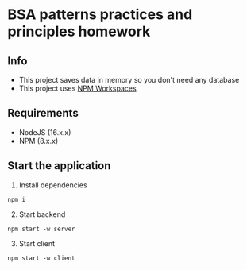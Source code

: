 # BSA patterns practices and principles homework

## Info

- This project saves data in memory so you don't need any database
- This project uses [NPM Workspaces](https://docs.npmjs.com/cli/v7/using-npm/workspaces)

## Requirements

- NodeJS (16.x.x)
- NPM (8.x.x)

## Start the application

1. Install dependencies

```
npm i
```

2. Start backend

```
npm start -w server
```

3. Start client

```
npm start -w client
```
